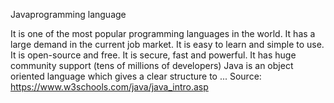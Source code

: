 Javaprogramming language

It is one of the most popular programming languages in the world. It has a large demand in the current job market. It is easy to learn and simple to use. It is open-source and free. It is secure, fast and powerful. It has huge community support (tens of millions of developers) Java is an object oriented language which gives a clear structure to ...
Source: https://www.w3schools.com/java/java_intro.asp